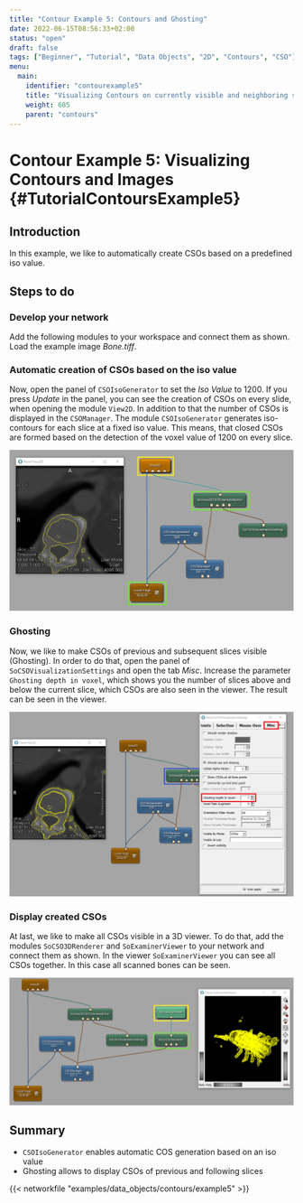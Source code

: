 ```yaml
---
title: "Contour Example 5: Contours and Ghosting"
date: 2022-06-15T08:56:33+02:00
status: "open"
draft: false
tags: ["Beginner", "Tutorial", "Data Objects", "2D", "Contours", "CSO"]
menu: 
  main:
    identifier: "contourexample5"
    title: "Visualizing Contours on currently visible and neighboring slices (ghosting)"
    weight: 685
    parent: "contours"
---
```

# Contour Example 5: Visualizing Contours and Images {#TutorialContoursExample5}
## Introduction

In this example, we like to automatically create CSOs based on a predefined iso value. 

## Steps to do
### Develop your network
Add the following modules to your workspace and connect them as shown.
Load the example image *Bone.tiff*.

### Automatic creation of CSOs based on the iso value
Now, open the panel of `CSOIsoGenerator` to set the *Iso Value* to 1200. If you press *Update* in
the panel, you can see the creation of CSOs on every slide, when opening
the module `View2D`. In addition to that the number of CSOs is displayed in the `CSOManager`. The module
`CSOIsoGenerator` generates iso-contours for each slice at a fixed iso
value. This means, that closed CSOs are formed based on the detection of the
voxel value of 1200 on every slice.

![Data Objects Contours Example 5](/images/tutorials/dataobjects/contours/DO5_02.png "Data Objects Contours Example 5")

### Ghosting
Now, we like to make CSOs of previous and subsequent slices visible (Ghosting). In
order to do that, open the panel of `SoCSOVisualizationSettings` and
open the tab *Misc*. Increase the parameter `Ghosting depth in voxel`,
which shows you the number of slices above and below the current slice,
which CSOs are also seen in the viewer. The result can be seen in the
viewer.

![Ghosting](/images/tutorials/dataobjects/contours/DO5_04.png "Ghosting")

### Display created CSOs
At last, we like to make all CSOs visible in a 3D viewer. To do that,
add the modules `SoCSO3DRenderer` and `SoExaminerViewer` to your network
and connect them as shown. In the viewer `SoExaminerViewer` you can see
all CSOs together. In this case all scanned bones can be seen.

![CSOs in 3D View](/images/tutorials/dataobjects/contours/DO5_05.png "CSOs in 3D View")

## Summary
* `CSOIsoGenerator` enables automatic COS generation based on an iso value
* Ghosting allows to display CSOs of previous and following slices

{{< networkfile "examples/data_objects/contours/example5" >}}

 [//]: <> (MVL-682)